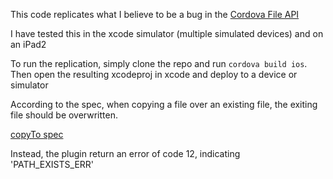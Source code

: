 This code replicates what I believe to be a bug in the [Cordova File API](https://github.com/apache/cordova-plugin-file)

I have tested this in the xcode simulator (multiple simulated devices) and on an iPad2

To run the replication, simply clone the repo and run `cordova build ios`. Then open the resulting xcodeproj in xcode and deploy to a device or simulator

According to the spec, when copying a file over an existing file, the exiting file should be overwritten.

[copyTo spec](http://dev.w3.org/2009/dap/file-system/file-dir-sys.html#widl-Entry-copyTo-void-DirectoryEntry-parent-DOMString-newName-EntryCallback-successCallback-ErrorCallback-errorCallback)

Instead, the plugin return an error of code 12, indicating 'PATH_EXISTS_ERR'
